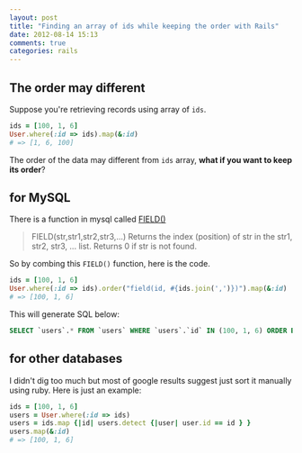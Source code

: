 ```yaml
---
layout: post
title: "Finding an array of ids while keeping the order with Rails"
date: 2012-08-14 15:13
comments: true
categories: rails
---
```


## The order may different
Suppose you're retrieving records using array of `ids`.

```ruby
ids = [100, 1, 6]
User.where(:id => ids).map(&:id)
# => [1, 6, 100]
```

The order of the data may different from `ids` array, **what if you want to keep its order**?

## for MySQL

There is a function in mysql called [FIELD()](http://dev.mysql.com/doc/refman/5.0/en/string-functions.html#function%5Ffield)

>  FIELD(str,str1,str2,str3,...)
> Returns the index (position) of str in the str1, str2, str3, ... list. Returns 0 if str is not found.

So by combing this `FIELD()` function, here is the code.

```ruby
ids = [100, 1, 6]
User.where(:id => ids).order("field(id, #{ids.join(',')})").map(&:id)
# => [100, 1, 6]
```

This will generate SQL below:
```sql
SELECT `users`.* FROM `users` WHERE `users`.`id` IN (100, 1, 6) ORDER BY field(id, 100, 1, 6)
```

## for other databases

I didn't dig too much but most of google results suggest just sort it manually using ruby.
Here is just an example:

```ruby
ids = [100, 1, 6]
users = User.where(:id => ids)
users = ids.map {|id| users.detect {|user| user.id == id } }
users.map(&:id)
# => [100, 1, 6]
```
